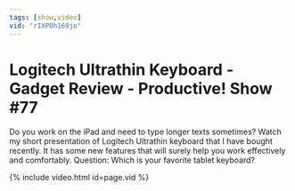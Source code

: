```yaml
---
tags: [show,video]
vid: "rIXPOh169jo"
---
```


# Logitech Ultrathin Keyboard - Gadget Review - Productive! Show #77


Do you work on the iPad and need to type longer texts sometimes? Watch my short presentation of Logitech Ultrathin keyboard that I have bought recently. It has some new features that will surely help you work effectively and comfortably. Question: Which is your favorite tablet keyboard?

{% include video.html id=page.vid %}

<!--More-->


[n]: https://michael.gratis/nozbe